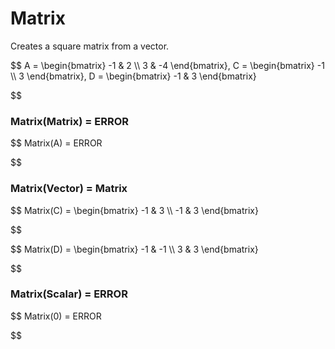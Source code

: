 # Matrix

Creates a square matrix from a vector.


$$
A = \begin{bmatrix}
    -1 & 2          \\\\
    3 & -4
\end{bmatrix}, 
    C = \begin{bmatrix}
    -1 \\\\
    3
\end{bmatrix}, 
D = \begin{bmatrix}
    -1 & 3
\end{bmatrix}

$$

### Matrix(Matrix) = ERROR


$$
Matrix(A) = ERROR

$$

### Matrix(Vector) = Matrix


$$
Matrix(C) = \begin{bmatrix}
    -1 & 3 \\\\
    -1 & 3
\end{bmatrix}

$$


$$
Matrix(D) = \begin{bmatrix}
    -1 & -1 \\\\
    3 & 3
\end{bmatrix}

$$

### Matrix(Scalar) = ERROR


$$
Matrix(0) = ERROR

$$